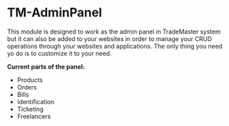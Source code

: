 # TM-AdminPanel

This module is designed to work as the admin panel in TradeMaster system but it can also be added to your websites in order to manage your CRUD operations through your websites and applications. The only thing you need yo do is to customize it to your need.

**Current parts of the panel:**

 - Products
 - Orders
 - Bills
 - Identification
 - Ticketing 
 - Freelancers
